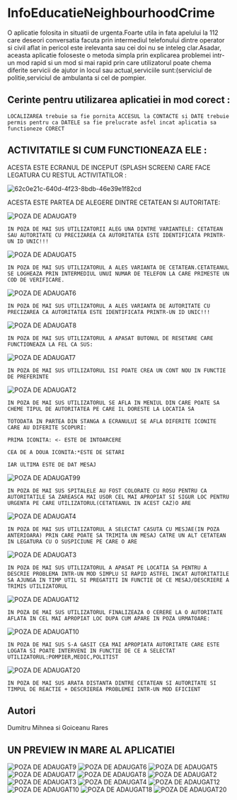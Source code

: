 # InfoEducatieNeighbourhoodCrime

 O aplicatie folosita in situatii de urgenta.Foarte utila in fata apelului la 112 care deseori conversatia facuta prin intermediul telefonului dintre operator si civil
 aflat in pericol este irelevanta sau cei doi nu se inteleg clar.Asadar, aceasta aplicatie foloseste o metoda simpla prin explicarea problemei
 intr-un mod rapid si un mod si mai rapid prin care utilizatorul poate chema diferite servicii de ajutor in locul sau actual,serviciile sunt:(serviciul de politie,serviciul de ambulanta si
 cel de pompier.
 
 ## Cerinte pentru utilizarea aplicatiei in mod corect :


```
LOCALIZAREA trebuie sa fie pornita ACCESUL la CONTACTE si DATE trebuie permis pentru ca DATELE sa fie prelucrate asfel incat aplicatia sa functioneze CORECT  
```

## ACTIVITATILE SI CUM FUNCTIONEAZA ELE :

ACESTA ESTE ECRANUL DE INCEPUT (SPLASH SCREEN) CARE FACE LEGATURA CU RESTUL ACTIVITATILOR :


![62c0e21c-640d-4f23-8bdb-46e39e1f82cd](https://user-images.githubusercontent.com/51022230/62231498-d634de00-b3cc-11e9-980f-dd437b8fcafc.jpg)

ACESTA ESTE PARTEA DE ALEGERE DINTRE CETATEAN SI AUTORITATE:


![POZA DE ADAUGAT9](https://user-images.githubusercontent.com/51022230/62235826-6d526380-b3d6-11e9-9b20-4779099a0ced.jpg)
```
IN POZA DE MAI SUS UTILIZATORII ALEG UNA DINTRE VARIANTELE: CETATEAN SAU AUTORITATE CU PRECIZAREA CA AUTORITATEA ESTE IDENTIFICATA PRINTR-UN ID UNIC!!!
```
![POZA DE ADAUGAT5](https://user-images.githubusercontent.com/51022230/62235800-64619200-b3d6-11e9-9951-6e20a1b22d9d.jpg)
```
IN POZA DE MAI SUS UTILIZATORUL A ALES VARIANTA DE CETATEAN.CETATEANUL SE LOGHEAZA PRIN INTERMEDIUL UNUI NUMAR DE TELEFON LA CARE PRIMESTE UN COD DE VERIFICARE.
```
![POZA DE ADAUGAT6](https://user-images.githubusercontent.com/51022230/62235804-675c8280-b3d6-11e9-9a7d-05ad079ba905.jpg)
```
IN POZA DE MAI SUS UTILIZATORUL A ALES VARIANTA DE AUTORITATE CU PRECIZAREA CA AUTORITATEA ESTE IDENTIFICATA PRINTR-UN ID UNIC!!!
```
![POZA DE ADAUGAT8](https://user-images.githubusercontent.com/51022230/62235825-6cb9cd00-b3d6-11e9-8b3c-5ae6b103797b.jpg)
```
IN POZA DE MAI SUS UTILIZATORUL A APASAT BUTONUL DE RESETARE CARE FUNCTIONEAZA LA FEL CA SUS:
```
![POZA DE ADAUGAT7](https://user-images.githubusercontent.com/51022230/62235811-688daf80-b3d6-11e9-95e2-b361484a8fbf.jpg)
```
IN POZA DE MAI SUS UTILIZATORUL ISI POATE CREA UN CONT NOU IN FUNCTIE DE PREFERINTE 
```
![POZA DE ADAUGAT2 ](https://user-images.githubusercontent.com/51022230/62235783-57dd3980-b3d6-11e9-875b-a03f8484aa7b.jpg)
```
IN POZA DE MAI SUS UTILIZATORUL SE AFLA IN MENIUL DIN CARE POATE SA CHEME TIPUL DE AUTORITATEA PE CARE IL DORESTE LA LOCATIA SA 

```

```
TOTODATA IN PARTEA DIN STANGA A ECRANULUI SE AFLA DIFERITE ICONITE CARE AU DIFERITE SCOPURI:

PRIMA ICONITA: <- ESTE DE INTOARCERE

CEA DE A DOUA ICONITA:*ESTE DE SETARI

IAR ULTIMA ESTE DE DAT MESAJ

```
 ![POZA DE ADAUGAT99](https://user-images.githubusercontent.com/51022230/62248160-1eb1c300-b3f0-11e9-952f-4de16f48748c.jpg)
```
IN POZA DE MAI SUS SPITALELE AU FOST COLORATE CU ROSU PENTRU CA AUTORITATILE SA ZAREASCA MAI USOR CEL MAI APROPIAT SI SIGUR LOC PENTRU URGENTA PE CARE UTILIZATORUL(CETATEANUL IN ACEST CAZ)O ARE  

```
![POZA DE ADAUGAT4](https://user-images.githubusercontent.com/51022230/62235797-61ff3800-b3d6-11e9-903b-f95c97547cbb.jpg)
```
IN POZA DE MAI SUS UTILIZATORUL A SELECTAT CASUTA CU MESJAE(IN POZA ANTERIOARA) PRIN CARE POATE SA TRIMITA UN MESAJ CATRE UN ALT CETATEAN IN LEGATURA CU O SUSPICIUNE PE CARE O ARE  

```
 ![POZA DE ADAUGAT3](https://user-images.githubusercontent.com/51022230/62235786-59a6fd00-b3d6-11e9-8916-365b9c870f5c.jpg)
 
 
```
IN POZA DE MAI SUS UTILIZATORUL A APASAT PE LOCATIA SA PENTRU A DESCRIE PROBLEMA INTR-UN MOD SIMPLU SI RAPID ASTFEL INCAT AUTORITATILE
SA AJUNGA IN TIMP UTIL SI PREGATITI IN FUNCTIE DE CE MESAJ/DESCRIERE A TRIMIS UTILIZATORUL
```
![POZA DE ADAUGAT12](https://user-images.githubusercontent.com/51022230/62235829-6d526380-b3d6-11e9-9347-993cbb249734.jpg)

```
IN POZA DE MAI SUS UTILIZATORUL FINALIZEAZA O CERERE LA O AUTORITATE AFLATA IN CEL MAI APROPIAT LOC DUPA CUM APARE IN POZA URMATOARE:
```
![POZA DE ADAUGAT10](https://user-images.githubusercontent.com/51022230/62235827-6d526380-b3d6-11e9-8590-8ffeeef0de91.jpg)
```
IN POZA DE MAI SUS S-A GASIT CEA MAI APROPIATA AUTORITATE CARE ESTE LOGATA SI POATE INTERVENI IN FUNCTIE DE CE A SELECTAT UTILIZATORUL:POMPIER,MEDIC,POLITIST
```
![POZA DE ADAUGAT20](https://user-images.githubusercontent.com/51022230/62240752-557fdd00-b3e0-11e9-9469-dc0367a8e865.jpg)
```
IN POZA DE MAI SUS ARATA DISTANTA DINTRE CETATEAN SI AUTORITATE SI TIMPUL DE REACTIE + DESCRIEREA PROBLEMEI INTR-UN MOD EFICIENT 
```

## Autori
Dumitru Mihnea 
si
Goiceanu Rares 

## UN PREVIEW IN MARE AL APLICATIEI 

![POZA DE ADAUGAT9](https://user-images.githubusercontent.com/51022230/62249154-72251080-b3f2-11e9-91e2-45992c309fda.jpg)
![POZA DE ADAUGAT6](https://user-images.githubusercontent.com/51022230/62249150-72251080-b3f2-11e9-9601-60dc1541ef5c.jpg)
![POZA DE ADAUGAT5](https://user-images.githubusercontent.com/51022230/62249148-718c7a00-b3f2-11e9-9300-4c0d9a6a54e2.jpg)
![POZA DE ADAUGAT7](https://user-images.githubusercontent.com/51022230/62249151-72251080-b3f2-11e9-8564-700f45916d97.jpg)
![POZA DE ADAUGAT8](https://user-images.githubusercontent.com/51022230/62249153-72251080-b3f2-11e9-915e-d27a3698d16b.jpg)
![POZA DE ADAUGAT2 ](https://user-images.githubusercontent.com/51022230/62249163-73eed400-b3f2-11e9-8cb4-79efbdc04981.jpg)
![POZA DE ADAUGAT3](https://user-images.githubusercontent.com/51022230/62249165-73eed400-b3f2-11e9-855e-54099d073620.jpg)
![POZA DE ADAUGAT4](https://user-images.githubusercontent.com/51022230/62249167-74876a80-b3f2-11e9-8ecb-c88e741f5f55.jpg)
![POZA DE ADAUGAT12](https://user-images.githubusercontent.com/51022230/62249157-72bda700-b3f2-11e9-9619-fdf4643c9b6c.jpg)
![POZA DE ADAUGAT10](https://user-images.githubusercontent.com/51022230/62249155-72bda700-b3f2-11e9-8741-56c991a80baa.jpg)
![POZA DE ADAUGAT18 ](https://user-images.githubusercontent.com/51022230/62249160-73563d80-b3f2-11e9-8bf0-e189a94c6a3f.jpg)
![POZA DE ADAUGAT20](https://user-images.githubusercontent.com/51022230/62249161-73563d80-b3f2-11e9-8589-4545f07004e0.jpg)

